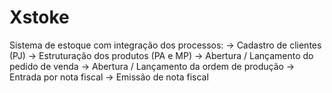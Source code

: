 # Xstoke
Sistema de estoque com integração dos processos:
-> Cadastro de clientes (PJ)
-> Estruturação dos produtos (PA e MP)
-> Abertura / Lançamento do pedido de venda
-> Abertura / Lançamento da ordem de produção
-> Entrada por nota fiscal
-> Emissão de nota fiscal
